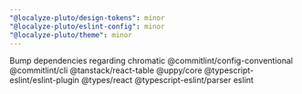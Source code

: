 ```yaml
---
"@localyze-pluto/design-tokens": minor
"@localyze-pluto/eslint-config": minor
"@localyze-pluto/theme": minor
---
```


Bump dependencies regarding chromatic @commitlint/config-conventional @commitlint/cli @tanstack/react-table @uppy/core @typescript-eslint/eslint-plugin @types/react @typescript-eslint/parser eslint
